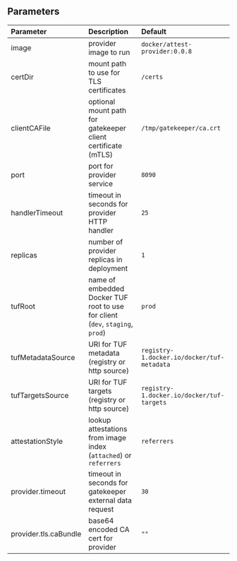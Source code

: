 ## Parameters

|Parameter|Description|Default|
|:-|:-|:-|
|image|provider image to run|`docker/attest-provider:0.0.8`|
|certDir|mount path to use for TLS certificates|`/certs`|
|clientCAFile|optional mount path for gatekeeper client certificate (mTLS)|`/tmp/gatekeeper/ca.crt`|
|port|port for provider service|`8090`|
|handlerTimeout|timeout in seconds for provider HTTP handler|`25`|
|replicas|number of provider replicas in deployment|`1`|
|tufRoot|name of embedded Docker TUF root to use for client (`dev`, `staging`, `prod`)|`prod`|
|tufMetadataSource|URI for TUF metadata (registry or http source)|`registry-1.docker.io/docker/tuf-metadata`|
|tufTargetsSource|URI for TUF targets (registry or http source)|`registry-1.docker.io/docker/tuf-targets`|
|attestationStyle|lookup attestations from image index (`attached`) or `referrers`|`referrers`|
|provider.timeout|timeout in seconds for gatekeeper external data request|`30`|
|provider.tls.caBundle|base64 encoded CA cert for provider|`""`|
